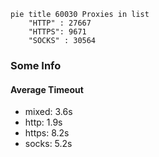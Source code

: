 
```mermaid
pie title 60030 Proxies in list
    "HTTP" : 27667
    "HTTPS": 9671
    "SOCKS" : 30564
```

### Some Info
#### Average Timeout

- mixed: 3.6s
- http: 1.9s
- https: 8.2s
- socks: 5.2s